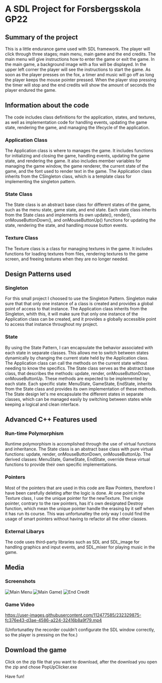 # A SDL Project for Forsbergsskola GP22
## Summary of the project
This is a little endurance game used with SDL framework. The player will click through three stages; main menu, main game and the end credits. The main menu will give instructions how to enter the game or exit the game. In the main game, a background image with a fox will be displayed. In the upper left corner the player will see the instructions to start the game. As soon as the player presses on the fox, a timer and music will go off as long the player keeps the mouse pointer pressed. When the player stop pressing the timer will stop and the end credits will show the amount of seconds the player endured the game. 
## Information about the code
The code includes class definitions for the application, states, and textures, as well as implementation code for handling events, updating the game state, rendering the game, and managing the lifecycle of the application.
### Application Class
The Application class is where to manages the game. It includes functions for initializing and closing the game, handling events, updating the game state, and rendering the game. It also includes member variables for managing the game window, the game renderer, the current state of the game, and the font used to render text in the game. The Application class inherits from the CSingleton class, which is a template class for implementing the singleton pattern.
### State Class
The State class is an abstract base class for different states of the game, such as the menu state, game state, and end state. Each state class inherits from the State class and implements its own update(), render(), onMouseButtonDown(), and onMouseButtonUp() functions for updating the state, rendering the state, and handling mouse button events.
### Texture Class
The Texture class is a class for managing textures in the game. It includes functions for loading textures from files, rendering textures to the game screen, and freeing textures when they are no longer needed.
## Design Patterns used
### Singleton
For this small project I choosed to use the Singleton Pattern. Singleton make sure that that only one instance of a class is created and provides a global point of access to that instance.  The Application class inherits from the Singleton, whith this, it will make sure that only one instance of the Application class can be created, and it provides a globally accessible point to access that instance throughout my project.   
### State
By using the State Pattern, I can encapsulate the behavior associated with each state in separate classes. This allows me to switch between states dynamically by changing the current state held by the Application class. The Application class can call the methods on the current state without needing to know the specifics. The State class serves as the abstract base class, that describes the methods: update, render, onMouseButtonDown, onMouseButtonUp. These methods are expected to be implemented by each state. Each specific state: MenuState, GameState, EndState, inherits from the State class and provides its own implementation of these methods. The State design let's me encapsulate the different states  in separate classes, which can be managed easily by switching between states while keeping a logical and clean interface.
## Advanced C++ Features used
### Run-time Polymorphism
Runtime polymorphism is accomplished through the use of virtual functions and inheritance. The State class is an abstract base class with pure virtual functions: update, render, onMouseButtonDown, onMouseButtonUp. The derived classes: MenuState, GameState, EndState, override these virtual functions to provide their own specific implementations.
### Pointers
Most of the pointers that are used in this code are Raw Pointers, therefore I have been carefully deleting after the logic is done. At one point in the Texture class, I use the unique pointer for the newTexture. The uniqie pointer, contrary to the raw pointers, has it's own designated Destroy function, which mean the unique pointer handle the erasing by it self when it has run its course. This was unfortunatley the only way I could find the usage of smart pointers without having to refactor all the other classes.
### External Libarys 
The code uses third-party libraries such as SDL and SDL_image for handling graphics and input events, and SDL_mixer for playing music in the game.
## Media
### Screenshots
![Main Menu](https://user-images.githubusercontent.com/112477585/232328850-10eb952d-0871-43f2-b286-0d7192c7e7ab.png)
![Main Game)](https://user-images.githubusercontent.com/112477585/232328881-0b6bf5be-1593-4268-a539-4496c2af7b5c.png)
![End Credit](https://user-images.githubusercontent.com/112477585/232328905-2e1e5452-f8e8-4e3c-a9dd-54a35225e748.png)
### Game Video
https://user-images.githubusercontent.com/112477585/232329875-fc376e43-d3ae-4586-a224-32416b8a9f79.mp4 

(Unfortunatley the recorder couldn't configurate the SDL window correctly, so the player is pressing on the fox.)
## Download the game
Click on the zip file that you want to download, after the download you open the zip and chose PopUpClicker.exe

Have fun!


